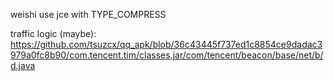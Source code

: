 weishi use jce with TYPE_COMPRESS

traffic logic (maybe):
https://github.com/tsuzcx/qq_apk/blob/36c43445f737ed1c8854ce9dadac3979a0fc8b90/com.tencent.tim/classes.jar/com/tencent/beacon/base/net/b/d.java